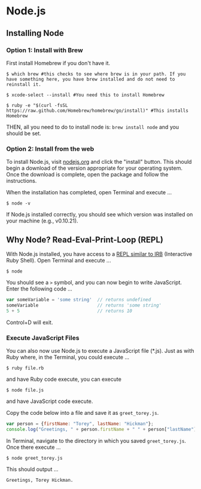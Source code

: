 # Node.js

## Installing Node
### Option 1: Install with Brew
First install Homebrew if you don't have it. 

```shell
$ which brew #this checks to see where brew is in your path. If you have something here, you have brew installed and do not need to reinstall it. 

$ xcode-select --install #You need this to install Homebrew

$ ruby -e "$(curl -fsSL https://raw.github.com/Homebrew/homebrew/go/install)" #This installs Homebrew

```

THEN, all you need to do to install node is: ```brew install node``` and you should be set. 

### Option 2: Install from the web

To install Node.js, visit [nodejs.org](http://nodejs.org/) and click the "install" button.  This should begin a download of the version appropriate for your operating system.  Once the download is complete, open the package and follow the instructions.

When the installation has completed, open Terminal and execute ...

```
$ node -v
```

If Node.js installed correctly, you should see which version was installed on your machine (e.g., v0.10.21).


## Why Node? Read-Eval-Print-Loop (REPL)

With Node.js installed, you have access to a [REPL similar to IRB](http://nodejs.org/api/repl.html) (Interactive Ruby Shell).  Open Terminal and execute ...

```
$ node
```

You should see a `>` symbol, and you can now begin to write JavaScript.
Enter the following code ...

```javascript
var someVariable = 'some string'  // returns undefined
someVariable                      // returns 'some string'
5 + 5                             // returns 10
```

Control+D will exit.


### Execute JavaScript Files

You can also now use Node.js to execute a JavaScript file (*.js).  Just as with Ruby where, in the Terminal, you could execute ...

```
$ ruby file.rb
```

and have Ruby code execute, you can execute

```
$ node file.js
```

and have JavaScript code execute.

Copy the code below into a file and save it as `greet_torey.js`.

```javascript
var person = {firstName: "Torey", lastName: "Hickman"};
console.log("Greetings, " + person.firstName + " " + person["lastName"] + ".");
```

In Terminal, navigate to the directory in which you saved `greet_torey.js`.  Once there execute ...

```
$ node greet_torey.js
```

This should output ...

```
Greetings, Torey Hickman.
```